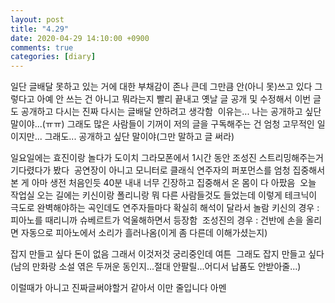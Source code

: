 ```yaml
---
layout: post
title: "4.29"
date: 2020-04-29 14:10:00 +0900
comments: true 
categories: [diary] 
---
```

일단 글배달 못하고 있는 거에 대한 부채감이 존나 큰데 그만큼 안(아니 못)쓰고 있다 그렇다고 아예 안 쓰는 건 아니고 뭐라는지
빨리 끝내고 옛날 글 공개 및 수정해서 이번 글도 공개하고 다시는 진짜 다시는 글배달 안하려고 생각함 
이유는... 나는 공개하고 싶단 말이야...(ㅠㅠ) 그래도 많은 사람들이 기꺼이 저의 글을 구독해주는 건 엄청 고무적인 일이지만...
그래도... 공개하고 싶단 말이야(그만 말하고 글 써라)

일요일에는 효진이랑 놀다가 도이치 그라모폰에서 1시간 동안 조성진 스트리밍해주는거 기다렸다가 봤다 
공연장이 아니고 모니터로 클래식 연주자의 퍼포먼스를 엄청 집중해서 본 게 아마 생전 처음인듯 40분 내내 너무 긴장하고 집중해서 온 몸이 다 아팠음 
오늘 작업실 오는 길에는 키신이랑 폴리니랑 뭐 다른 사람들것도 들었는데 이렇게 테크닉이 극도로 완벽해야하는 곡인데도 연주자들마다 확실히 해석이 달라서 놀람
키신의 경우 : 피아노를 때리니까 슈베르트가 억울해하면서 등장함 
조성진의 경우 : 건반에 손을 올리면 자동으로 피아노에서 소리가 흘러나옴(이게 좀 다른데 이해가셨는지)

잡지 만들고 싶다
돈이 없음 그래서 이것저것 궁리중인데 여튼 
그래도 잡지 만들고 싶다(남의 만화랑 소설 엮은 두꺼운 동인지...절대 안팔릴...어디서 납품도 안받아줄...)

이럴때가 아니고 진짜글써야할거 같아서 이만 줄입니다
아멘 
